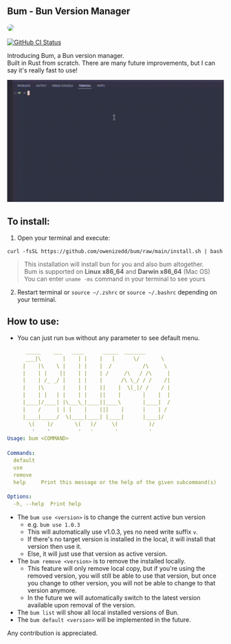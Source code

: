 ## Bum - Bun Version Manager   

<img src="https://github.com/owenizedd/bum/assets/26961166/b231b1ff-dcde-4cc1-a0de-fa0f4964e54e" height="auto" width="150" style="border-radius:50%">
<br/>     

<a href="https://github.com/owenizedd/bum/actions/workflows/rust.yml"><img alt="GitHub CI Status" src="https://img.shields.io/github/actions/workflow/status/owenizedd/bum/rust.yml?label=CI&logo=GitHub"></a> <br/>


Introducing Bum, a Bun version manager.  
Built in Rust from scratch.
There are many future improvements, but I can say it's really fast to use!

<img src=".docs/bum-quick-demo.gif" width="600">

## To install:

1. Open your terminal and execute:
```
curl -fsSL https://github.com/owenizedd/bum/raw/main/install.sh | bash
```
  > This installation will install bun for you and also bum altogether.  
  > Bum is supported on **Linux x86_64** and **Darwin x86_64** (Mac OS)  
  > You can enter `uname -ms` command in your terminal to see yours
2. Restart terminal or `source ~/.zshrc` or `source ~/.bashrc` depending on your terminal.


## How to use:
- You can just run `bum` without any parameter to see default menu.

```yaml
      _____    ___   ____      _____  _______        
      ___|\       |    | |    |   |      \/       \  
     |    |\    \ |    | |    |  /          /\     \ 
     |    | |    ||    | |    | /     /\   / /\     |
     |    | /_ _/ |    | |    |      /\ \_/ / /    /|
     |    |\      |    | |    ||    |  \|_|/ /    / |
     |    | |   | |    | |    ||    |       |    |  |
     |____|/____| |\___\_|____||____\       |____|  /
     |    /     | | |    |    |||    |      |    | / 
     |____|_____/  \|____|____| |____|      |____|/  
       \(    )/       \(   )/     \(          )/     
        '    '         '   '       '          '       
Usage: bum <COMMAND>

Commands:
  default  
  use      
  remove   
  help     Print this message or the help of the given subcommand(s)

Options:
  -h, --help  Print help
```

- The `bum use <version>` is to change the current active bun version
   - e.g. `bum use 1.0.3`
   - This will automatically use v1.0.3, yes no need write suffix `v`.
   - If there's no target version is installed in the local, it will install that version then use it.
   - Else, it will just use that version as active version.
- The `bum remove <version>` is to remove the installed locally.
   - This feature will only remove local copy, but if you're using the removed version, you will still be able to use that version, but once you change to other version, you will not be able to change to that version anymore.
   - In the future we will automatically switch to the latest version available upon removal of the version.
- The `bum list` will show all local installed versions of Bun.
- The `bum default <version>` will be implemented in the future.


Any contribution is appreciated.

